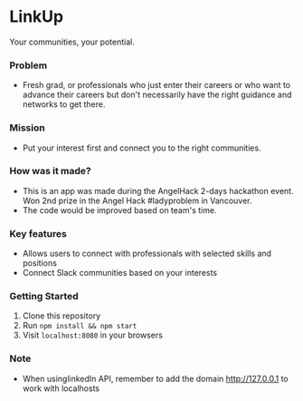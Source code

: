 # LinkUp
Your communities, your potential.

### Problem
- Fresh grad, or professionals who just enter their careers or who want to advance their careers
but don't necessarily have the right guidance and networks to get there.

### Mission
- Put your interest first and connect you to the right communities.

### How was it made?
- This is an app was made during the AngelHack 2-days hackathon event. Won 2nd prize in the Angel Hack #ladyproblem in Vancouver.
- The code would be improved based on team's time.

### Key features
- Allows users to connect with professionals with selected skills and positions
- Connect Slack communities based on your interests

### Getting Started
1. Clone this repository
2. Run `npm install && npm start`
3. Visit `localhost:8080` in your browsers

### Note
- When usinglinkedIn API, remember to add the domain http://127.0.0.1 to work with localhosts 